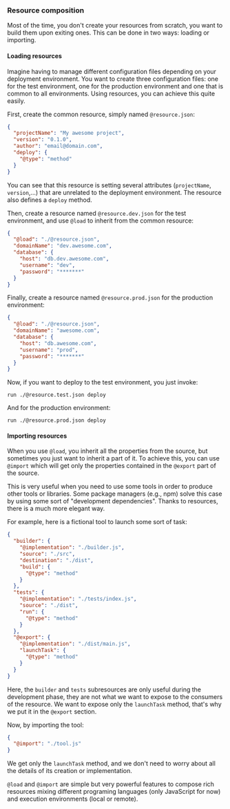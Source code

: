 ### Resource composition

Most of the time, you don't create your resources from scratch, you want to build them upon exiting ones. This can be done in two ways: loading or importing.

#### Loading resources

Imagine having to manage different configuration files depending on your deployment environment. You want to create three configuration files: one for the test environment, one for the production environment and one that is common to all environments. Using resources, you can achieve this quite easily.

First, create the common resource, simply named `@resource.json`:

```json
{
  "projectName": "My awesome project",
  "version": "0.1.0",
  "author": "email@domain.com",
  "deploy": {
    "@type": "method"
  }
}
```

You can see that this resource is setting several attributes (`projectName`, `version`,...) that are unrelated to the deployment environment. The resource also defines a `deploy` method.

Then, create a resource named `@resource.dev.json` for the test environment, and use `@load` to inherit from the common resource:

```json
{
  "@load": "./@resource.json",
  "domainName": "dev.awesome.com",
  "database": {
    "host": "db.dev.awesome.com",
    "username": "dev",
    "password": "*******"
  }
}
```

Finally, create a resource named `@resource.prod.json` for the production environment:

```json
{
  "@load": "./@resource.json",
  "domainName": "awesome.com",
  "database": {
    "host": "db.awesome.com",
    "username": "prod",
    "password": "*******"
  }
}
```

Now, if you want to deploy to the test environment, you just invoke:

```shell
run ./@resource.test.json deploy
```

And for the production environment:

```shell
run ./@resource.prod.json deploy
```

#### Importing resources

When you use `@load`, you inherit all the properties from the source, but sometimes you just want to inherit a part of it. To achieve this, you can use `@import` which will get only the properties contained in the `@export` part of the source.

This is very useful when you need to use some tools in order to produce other tools or libraries. Some package managers (e.g., npm) solve this case by using some sort of "development dependencies". Thanks to resources, there is a much more elegant way.

For example, here is a fictional tool to launch some sort of task:

```json
{
  "builder": {
    "@implementation": "./builder.js",
    "source": "./src",
    "destination": "./dist",
    "build": {
      "@type": "method"
    }
  },
  "tests": {
    "@implementation": "./tests/index.js",
    "source": "./dist",
    "run": {
      "@type": "method"
    }
  },
  "@export": {
    "@implementation": "./dist/main.js",
    "launchTask": {
      "@type": "method"
    }
  }
}
```

Here, the `builder` and `tests` subresources are only useful during the development phase, they are not what we want to expose to the consumers of the resource. We want to expose only the `launchTask` method, that's why we put it in the `@export` section.

Now, by importing the tool:

```json
{
  "@import": "./tool.js"
}
```

We get only the `launchTask` method, and we don't need to worry about all the details of its creation or implementation.

`@load` and `@import` are simple but very powerful features to compose rich resources mixing different programing languages (only JavaScript for now) and execution environments (local or remote).
